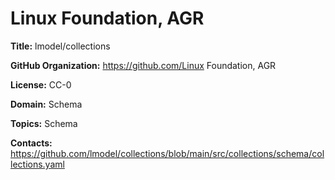 [//]: # (DO NOT MANUALLY EDIT THIS FILE. IT IS GENERATED FROM A TEMPLATE.)

# Linux Foundation, AGR

**Title:** lmodel/collections



**GitHub Organization:** https://github.com/Linux Foundation, AGR



**License:** CC-0

**Domain:** Schema



**Topics:** Schema

**Contacts:** https://github.com/lmodel/collections/blob/main/src/collections/schema/collections.yaml
